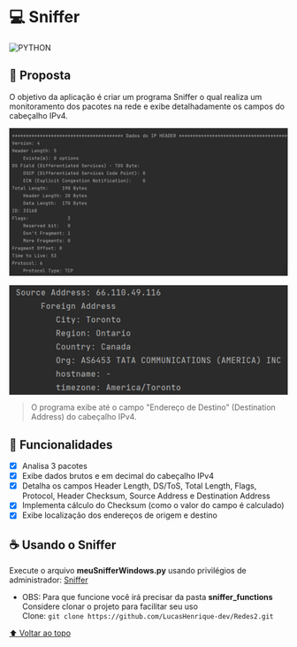 # 💻 Sniffer

![PYTHON](https://img.shields.io/badge/Python-14354C?style=for-the-badge&logo=python&logoColor=white)

## 🎯 Proposta

O objetivo da aplicação é criar um programa Sniffer o qual realiza um monitoramento dos pacotes na rede e exibe detalhadamente os campos do cabeçalho IPv4.

<p align="center">
   <img src="https://github.com/LucasHenrique-dev/Redes2/blob/main/images/sniffer/sniffer_img1.png" alt="foto 1 do programa sniffer">
</p>
<p align="center">
   <img src="../../images/sniffer/sniffer_img2.png" align="center" alt="foto 2 do programa sniffer">
</p>

> O programa exibe até o campo "Endereço de Destino" (Destination Address) do cabeçalho IPv4.

## 🚀 Funcionalidades

- [x] Analisa 3 pacotes
- [x] Exibe dados brutos e em decimal do cabeçalho IPv4
- [x] Detalha os campos Header Length, DS/ToS, Total Length, Flags, Protocol, Header Checksum, Source Address e Destination Address
- [x] Implementa cálculo do Checksum (como o valor do campo é calculado)
- [x] Exibe localização dos endereços de origem e destino

## ☕ Usando o Sniffer

Execute o arquivo **meuSnifferWindows.py** usando privilégios de administrador: [Sniffer](meuSnifferWindows.py)</br>
-  OBS: Para que funcione você irá precisar da pasta **sniffer_functions** </br>
   Considere clonar o projeto para facilitar seu uso </br>
   Clone: `git clone https://github.com/LucasHenrique-dev/Redes2.git`

[⬆ Voltar ao topo](#-sniffer)
